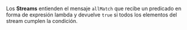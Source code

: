 Los **Streams** entienden el mensaje `allMatch` que recibe un predicado en forma de expresión lambda y devuelve `true` si todos los elementos del stream cumplen la condición.